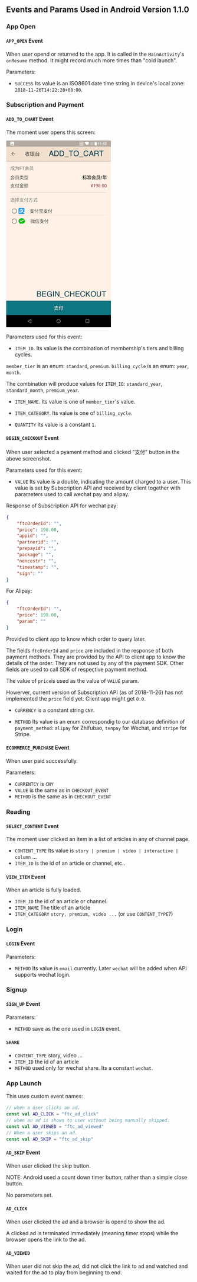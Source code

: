 ## Events and Params Used in Android Version 1.1.0

### App Open

#### `APP_OPEN` Event

When user opend or returned to the app. It is called in the `MainActivity`'s `onResume` method. It might record much more times than "cold launch".

Parameters:

* `SUCCESS` Its value is an ISO8601 date time string in device's local zone: `2018-11-26T14:22:20+08:00`.

### Subscription and Payment

#### `ADD_TO_CHART` Event

The moment user opens this screen:

![Payment Activity](payment.png)

Parameters used for this event:

* `ITEM_ID`. Its value is the combination of membership's tiers and billing cycles.

`member_tier` is an enum: `standard`, `premium`.
`billing_cycle` is an enum: `year`, `month`.

The combination will produce values for `ITEM_ID`: `standard_year`, `standard_month`, `premium_year`.

* `ITEM_NAME`. Its value is one of `member_tier`'s value.

* `ITEM_CATEGORY`. Its value is one of `billing_cycle`.

* `QUANTITY` Its value is a constant `1`.

#### `BEGIN_CHECKOUT` Event

When user selected a pyament method and clicked "支付" button in the above screenshot.

Parameters used for this event:

* `VALUE` Its value is a double, indicating the amount charged to a user. This value is set by Subscription API and received by client together with parameters used to call wechat pay and alipay.

Response of Subscription API for wechat pay:
```json
{
    "ftcOrderId": "",
    "price": 198.00,
    "appid": "",
    "partnerid": "",
    "prepayid": "",
    "package": "",
    "noncestr": "",
    "timestamp": "",
    "sign": ""
}
```

For Alipay:
```json
{
    "ftcOrderId": "",
    "price": 198.00,
    "param": ""
}
```
Provided to client app to know which order to query later.

The fields `ftcOrderId` and `price` are included in the response of both payment methods. They are provided by the API to client app to know the details of the order. They are not used by any of the payment SDK. Other fields are used to call SDK of respective payment method.

The value of `price`is used as the value of `VALUE` param.

Howerver, current version of Subscription API (as of 2018-11-26) has not implemented the `price` field yet. Client app might get `0.0`.

* `CURRENCY` is a constant string `CNY`.

* `METHOD` Its value is an enum correspondig to our database definition of `payment_method`: `alipay` for Zhifubao, `tenpay` for Wechat, and `stripe` for Stripe.

#### `ECOMMERCE_PURCHASE` Event

When user paid successfully.

Parameters:

* `CURRENTCY` is `CNY`
* `VALUE` is the same as in `CHECKOUT_EVENT`
* `METHOD` is the same as in `CHECKOUT_EVENT`

### Reading

#### `SELECT_CONTENT` Event

The moment user clicked an item in a list of articles in any of channel page.

* `CONTENT_TYPE` Its value is `story | premium | video | interactive | column` ...
* `ITEM_ID` is the id of an article or channel, etc..

#### `VIEW_ITEM` Event

When an article is fully loaded.

* `ITEM_ID` the id of an article or channel.
* `ITEM_NAME` The title of an article
* `ITEM_CATEGORY` `story, premium, video ...` (or use `CONTENT_TYPE`?)

### Login

#### `LOGIN` Event

Parameters:

* `METHOD` Its value is `email` currently. Later `wechat` will be added when API supports wechat login.

### Signup

#### `SIGN_UP` Event

Parameters:

* `METHOD` save as the one used in `LOGIN` event.

#### `SHARE`

* `CONTENT_TYPE` story, video ...
* `ITEM_ID` the id of an article
* `METHOD` used only for wechat share. Its a constant `wechat`.

### App Launch

This uses custom event names:
```kotlin
// when a user clicks an ad.
const val AD_CLICK = "ftc_ad_click"
// when an ad is shown to user without being manually skipped.
const val AD_VIEWED = "ftc_ad_viewed"
// When a user skips an ad.
const val AD_SKIP = "ftc_ad_skip"
```
#### `AD_SKIP` Event

When user clicked the skip button.

NOTE: Android used a count down timer button, rather than a simple close button.

No parameters set.

#### `AD_CLICK`

When user clicked the ad and a browser is opend to show the ad.

A clicked ad is terminated immediately (meaning timer stops) while the browser opens the link to the ad.

#### `AD_VIEWED`

When user did not skip the ad, did not click the link to ad and watched and waited for the ad to play from beginning to end.
